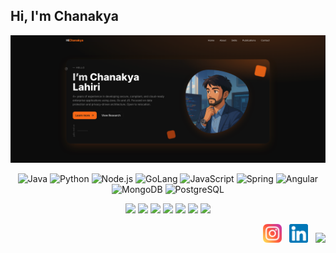 ## Hi, I'm Chanakya

<div align="center">
  <img src="https://github.com/hashlahiri/Hi-its-me/blob/main/assets/screens/screen1.png" alt="Homepage hero preview" width="900">
</div>
<div align="center">
  <p align="center">
   <img src="https://img.icons8.com/color/48/java-coffee-cup-logo--v1.png" title="Java"/>
   <img src="https://img.icons8.com/color/48/python--v1.png" title="Python"/>
   <img src="https://img.icons8.com/color/48/nodejs.png" title="Node.js"/>
   <img src="https://img.icons8.com/color/48/golang.png" title="GoLang"/>
   <img src="https://img.icons8.com/color/48/javascript--v1.png" title="JavaScript"/>
   <img src="https://img.icons8.com/color/48/spring-logo.png" title="Spring"/>
  <img src="https://img.icons8.com/color/48/angularjs.png" title="Angular"/>
  <img src="https://img.icons8.com/color/48/mongodb.png" title="MongoDB"/>
  <img src="https://img.icons8.com/color/48/postgreesql.png" title="PostgreSQL"/>
 </p>
 <p align="center">
  <img src="https://img.icons8.com/color/50/000000/amazon-web-services.png"/>
  <img src="https://img.icons8.com/color/48/docker.png"/>
  <img src="https://img.icons8.com/color/48/kubernetes.png"/>
  <img src="https://img.icons8.com/color/48/000000/git.png"/>
  <img src="https://img.icons8.com/color/48/jetbrains.png"/>
  <img src="https://img.icons8.com/color/48/000000/visual-studio-code-2019.png"/>
  <img src="https://img.icons8.com/external-tal-revivo-color-tal-revivo/48/external-postman-is-the-only-complete-api-development-environment-logo-color-tal-revivo.png"/>
 </p>
</div>
<div align="right">
  <a href="https://www.instagram.com/hashlahiri/"><img height="30" src="https://github.com/hashlahiri/hashlahiri/blob/main/instagram.png"></a>  
  <a href="https://www.linkedin.com/in/chanakyalahiri/"><img height="30" src="https://github.com/hashlahiri/hashlahiri/blob/main/linkedin.png"></a>  
  <a href="mailto:helloclahiri@gmail.com"><img height="30" src="https://img.icons8.com/color/48/gmail-new.png"></a>
</div>
